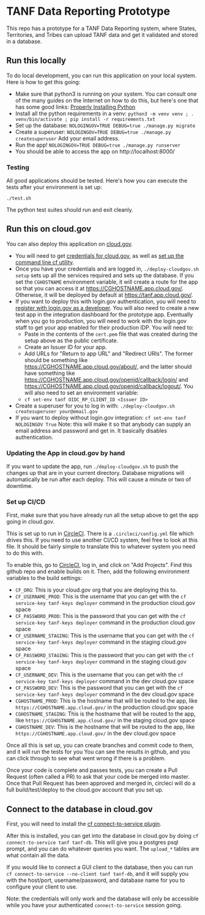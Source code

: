 # TANF Data Reporting Prototype

This repo has a prototype for a TANF Data Reporting system, where States,
Territories, and Tribes can upload TANF data and get it validated and stored
in a database.

## Run this locally

To do local development, you can run this application on your local system.  Here is how
to get this going:
* Make sure that python3 is running on your system.  You can consult one of the
  many guides on the Internet on how to do this, but here's one that has some good
  links:  [Properly Installing Python](https://docs.python-guide.org/starting/installation/)
* Install all the python requirements in a venv: 
  `python3 -m venv venv ; . venv/bin/activate ; pip install -r requirements.txt`
* Set up the database:  `NOLOGINGOV=TRUE DEBUG=true ./manage.py migrate`
* Create a superuser: `NOLOGINGOV=TRUE DEBUG=true ./manage.py createsuperuser`  Add your
  email address.
* Run the app!  `NOLOGINGOV=TRUE DEBUG=true ./manage.py runserver`
* You should be able to access the app on http://localhost:8000/

### Testing
All good applications should be tested.  Here's how you can execute the tests after your
environment is set up:

`./test.sh`

The python test suites should run and exit cleanly.

## Run this on cloud.gov

You can also deploy this application on [cloud.gov](https://cloud.gov/).
* You will need to get [credentials for cloud.gov](https://cloud.gov/signup/), as
  well as [set up the command line cf utility](https://cloud.gov/docs/getting-started/setup/#set-up-the-command-line).
* Once you have your credentials and are logged in, `./deploy-cloudgov.sh setup`
  sets up all the services required and sets up the database.  If you
  set the `CGHOSTNAME` environment variable, it will create a route for the app
  so that you can access it at https://CGHOSTNAME.app.cloud.gov/.  Otherwise,
  it will be deployed by default at https://tanf.app.cloud.gov/.
* If you want to deploy this with login.gov authentication, you will need to
  [register with login.gov as a developer](https://developers.login.gov).
  You will also need to create a new test app in the integration dashboard for
  the prototype app.  Eventually when you go to production, you will need to
  work with the login.gov staff to get your app enabled for their production IDP.
  You will need to:
	* Paste in the contents of the `cert.pem` file that was created during the setup
  	  above as the public certificate.
  	* Create an Issuer ID for your app.
  	* Add URLs for "Return to app URL" and "Redirect URIs".  The former should be
  	  something like https://CGHOSTNAME.app.cloud.gov/about/, and the
  	  latter should have something like https://CGHOSTNAME.app.cloud.gov/openid/callback/login/
  	  and https://CGHOSTNAME.app.cloud.gov/openid/callback/logout/.
  You will also need to set an environment variable:
  	* `cf set-env tanf OIDC_RP_CLIENT_ID <Issuer ID>`
* Create a superuser for you to log in with:  `./deploy-cloudgov.sh createsuperuser your@email.gov`
* If you want to deploy without login.gov integration:  `cf set-env tanf NOLOGINGOV True`
  Note:  this will make it so that anybody can supply an email address and password and
  get in.  It basically disables authentication.

### Updating the App in cloud.gov by hand

If you want to update the app, run `./deploy-cloudgov.sh` to push the changes
up that are in your current directory.  Database migrations will automatically be
run after each deploy.  This will cause a minute or two of downtime.

### Set up CI/CD

First, make sure that you have already run all the setup above to get the app going in
cloud.gov.

This is set up to run in [CircleCI](https://circleci.com/).  There is a
`.circleci/config.yml` file which drives this.  If you need to use another CI/CD system,
feel free to look at this file.  It should be fairly simple to translate this to whatever
system you need to do this with.

To enable this, go to [CircleCI](https://circleci.com/), log in, and click on "Add Projects".
Find this github repo and enable builds on it.  Then, add the following environment variables
to the build settings:
* `CF_ORG`:  This is your cloud.gov org that you are deploying this to.
* `CF_USERNAME_PROD`:  This is the username that you can get with the `cf service-key tanf-keys deployer` command
  in the production cloud.gov space
* `CF_PASSWORD_PROD`:  This is the password that you can get with the `cf service-key tanf-keys deployer` command
  in the production cloud.gov space
* `CF_USERNAME_STAGING`:  This is the username that you can get with the `cf service-key tanf-keys deployer` command
  in the staging cloud.gov space
* `CF_PASSWORD_STAGING`:  This is the password that you can get with the `cf service-key tanf-keys deployer` command
  in the staging cloud.gov space
* `CF_USERNAME_DEV`:  This is the username that you can get with the `cf service-key tanf-keys deployer` command
  in the dev cloud.gov space
* `CF_PASSWORD_DEV`:  This is the password that you can get with the `cf service-key tanf-keys deployer` command
  in the dev cloud.gov space
* `CGHOSTNAME_PROD`:  This is the hostname that will be routed to the app, like `https://CGHOSTNAME.app.cloud.gov/`
  in the production cloud.gov space
* `CGHOSTNAME_STAGING`:  This is the hostname that will be routed to the app, like `https://CGHOSTNAME.app.cloud.gov/`
  in the staging cloud.gov space
* `CGHOSTNAME_DEV`:  This is the hostname that will be routed to the app, like `https://CGHOSTNAME.app.cloud.gov/`
  in the dev cloud.gov space

Once all this is set up, you can create branches and commit code to them,
and it will run the tests for you  You can see the results in github, and you can click through to
see what went wrong if there is a problem.

Once your code is complete and passes tests, you can create a Pull Request (often called a PR)
to ask that your code be merged into master.  Once that Pull Request has been approved
and merged in, circleci will do a full build/test/deploy to the cloud.gov account that you
set up.

## Connect to the database in cloud.gov

First, you will need to install the [cf connect-to-service plugin](https://github.com/18F/cf-service-connect).

After this is installed, you can get into the database in cloud.gov by doing
`cf connect-to-service tanf tanf-db`.
This will give you a postgres psql prompt, and you can do whatever queries you want.
The `upload_*` tables are what contain all the data.

If you would like to connect a GUI client to the database, then you can run
`cf connect-to-service --no-client tanf tanf-db`, and it will supply you with the host/port,
username/password, and database name for you to configure your client to use. 

Note:
the credentials will only work and the database will only be accessible while
you have your authenticated `connect-to-service` session going.
